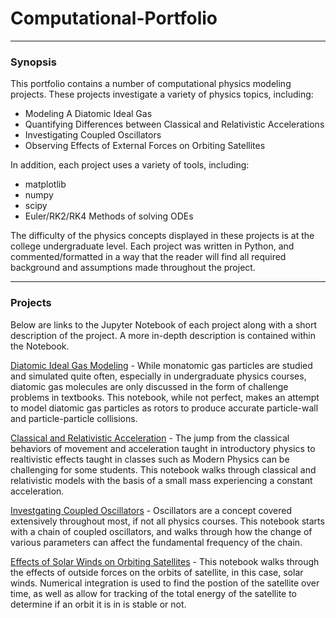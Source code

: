 # Computational-Portfolio
---
### Synopsis

This portfolio contains a number of computational physics modeling projects.
These projects investigate a variety of physics topics, including:

- Modeling A Diatomic Ideal Gas
- Quantifying Differences between Classical and Relativistic Accelerations
- Investigating Coupled Oscillators
- Observing Effects of External Forces on Orbiting Satellites

In addition, each project uses a variety of tools, including:

- matplotlib
- numpy
- scipy
- Euler/RK2/RK4 Methods of solving ODEs

The difficulty of the physics concepts displayed in these projects is at the college undergraduate level.
Each project was written in Python, and commented/formatted in a way that the reader will find all required background and assumptions made throughout the project.

---
### Projects

Below are links to the Jupyter Notebook of each project along with a short description of the project. A more in-depth description is contained within the Notebook.

[Diatomic Ideal Gas Modeling](./Project0/Diatomic_Gas_Model.ipynb) - While monatomic gas particles are studied and simulated quite often, especially in undergraduate physics courses, diatomic gas molecules are only discussed in the form of challenge problems in textbooks. This notebook, while not perfect, makes an attempt to model diatomic gas particles as rotors to produce accurate particle-wall and particle-particle collisions.

[Classical and Relativistic Acceleration](./Project1/IsabelleProj01.ipynb) - The jump from the classical behaviors of movement and acceleration taught in introductory physics to realtivistic effects taught in classes such as Modern Physics can be challenging for some students. This notebook walks through classical and relativistic models with the basis of a small mass experiencing a constant acceleration. 

[Investgating Coupled Oscillators](./Project3/IsabelleProj03.ipynb) - Oscillators are a concept covered extensively throughout most, if not all physics courses. This notebook starts with a chain of coupled oscillators, and walks through how the change of various parameters can affect the fundamental frequency of the chain.

[Effects of Solar Winds on Orbiting Satellites]() - This notebook walks through the effects of outside forces on the orbits of satellite, in this case, solar winds.
Numerical integration is used to find the postion of the satellite over time, as well as allow for tracking of the total energy of the satellite to determine if an orbit it is in is stable or not.
